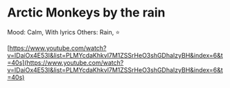 # Arctic Monkeys by the rain

Mood: Calm, With lyrics
Others: Rain, ⭐

[https://www.youtube.com/watch?v=IDaiOx4E53I&list=PLMYcdaKhkvl7M1ZSSrHeO3shGDhaIzyBH&index=6&t=40s](https://www.youtube.com/watch?v=IDaiOx4E53I&list=PLMYcdaKhkvl7M1ZSSrHeO3shGDhaIzyBH&index=6&t=40s)